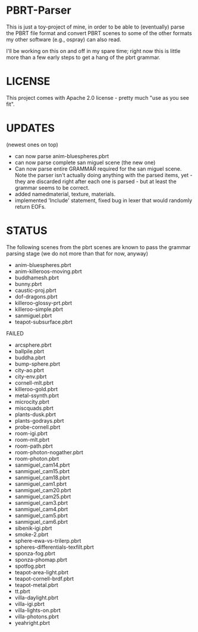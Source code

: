 PBRT-Parser
===========

This is just a toy-project of mine, in order to be able to
(eventually) parse the PBRT file format and convert PBRT scenes to
some of the other formats my other software (e.g., ospray) can also
read.

I'll be working on this on and off in my spare time; right now this is
little more than a few early steps to get a hang of the pbrt grammar.


LICENSE
=======

This project comes with Apache 2.0 license - pretty much "use as you see fit".


UPDATES
=======

(newest ones on top)

- can now parse anim-bluespheres.pbrt
- can now parse complete san miguel scene (the new one)
- Can now parse entire GRAMMAR required for the san miguel scene.
  Note the parser isn't actually doing anything with the parsed items,
  yet - they are discarded right after each one is parsed - but at
  least the grammar seems to be correct.
- added namedmaterial, texture, materials.
- implemented 'Include' statement, fixed bug in lexer that would randomly return EOFs.

STATUS
======

The following scenes from the pbrt scenes are known to pass the
grammar parsing stage (we do not more than that for now, anyway)

 - anim-bluespheres.pbrt
 - anim-killeroos-moving.pbrt
 - buddhamesh.pbrt
 - bunny.pbrt
 - caustic-proj.pbrt
 - dof-dragons.pbrt
 - killeroo-glossy-prt.pbrt
 - killeroo-simple.pbrt
 - sanmiguel.pbrt
 - teapot-subsurface.pbrt

FAILED

 - arcsphere.pbrt
 - ballpile.pbrt
 - buddha.pbrt
 - bump-sphere.pbrt
 - city-ao.pbrt
 - city-env.pbrt
 - cornell-mlt.pbrt
 - killeroo-gold.pbrt
 - metal-ssynth.pbrt
 - microcity.pbrt
 - miscquads.pbrt
 - plants-dusk.pbrt
 - plants-godrays.pbrt
 - probe-cornell.pbrt
 - room-igi.pbrt
 - room-mlt.pbrt
 - room-path.pbrt
 - room-photon-nogather.pbrt
 - room-photon.pbrt
 - sanmiguel_cam14.pbrt
 - sanmiguel_cam15.pbrt
 - sanmiguel_cam18.pbrt
 - sanmiguel_cam1.pbrt
 - sanmiguel_cam20.pbrt
 - sanmiguel_cam25.pbrt
 - sanmiguel_cam3.pbrt
 - sanmiguel_cam4.pbrt
 - sanmiguel_cam5.pbrt
 - sanmiguel_cam6.pbrt
 - sibenik-igi.pbrt
 - smoke-2.pbrt
 - sphere-ewa-vs-trilerp.pbrt
 - spheres-differentials-texfilt.pbrt
 - sponza-fog.pbrt
 - sponza-phomap.pbrt
 - spotfog.pbrt
 - teapot-area-light.pbrt
 - teapot-cornell-brdf.pbrt
 - teapot-metal.pbrt
 - tt.pbrt
 - villa-daylight.pbrt
 - villa-igi.pbrt
 - villa-lights-on.pbrt
 - villa-photons.pbrt
 - yeahright.pbrt
